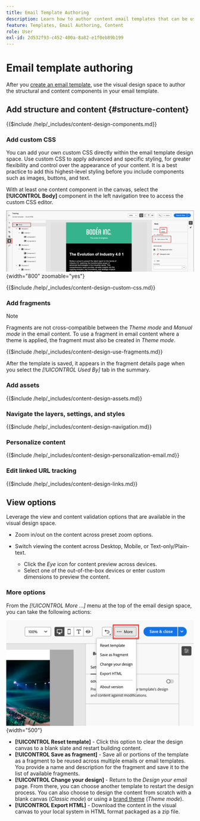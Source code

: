 ```yaml
---
title: Email Template Authoring
description: Learn how to author content email templates that can be used for account journey emails to reuse your designs easily and efficiently.
feature: Templates, Email Authoring, Content
role: User
exl-id: 2d532f93-c452-400a-8a82-e1f0eb89b199
---
```

# Email template authoring

After you [create an email template](./email-templates.md#create-an-email-template), use the visual design space to author the structural and content components in your email template.

## Add structure and content {#structure-content}

{{$include /help/_includes/content-design-components.md}}

### Add custom CSS

You can add your own custom CSS directly within the email template design space. Use custom CSS to apply advanced and specific styling, for greater flexibility and control over the appearance of your content. It is a best practice to add this highest-level styling before you include components such as images, buttons, and text.

With at least one content component in the canvas, select the **[!UICONTROL Body]** component in the left navigation tree to access the custom CSS editor.

![Access the body styles](./assets/email-template-body-styles.png){width="800" zoomable="yes"}

{{$include /help/_includes/content-design-custom-css.md}}

### Add fragments

>[!NOTE]
>
>Fragments are not cross-compatible between the _Theme mode_ and _Manual mode_ in the email content. To use a fragment in email content where a theme is applied, the fragment must also be created in _Theme mode_.

{{$include /help/_includes/content-design-use-fragments.md}}

After the template is saved, it appears in the fragment details page when you select the _[!UICONTROL Used By]_ tab in the summary.

### Add assets

{{$include /help/_includes/content-design-assets.md}}

### Navigate the layers, settings, and styles

{{$include /help/_includes/content-design-navigation.md}}

### Personalize content

{{$include /help/_includes/content-design-personalization-email.md}}

### Edit linked URL tracking

{{$include /help/_includes/content-design-links.md}}

## View options

Leverage the view and content validation options that are available in the visual design space.

* Zoom in/out on the content across preset zoom options.

* Switch viewing the content across Desktop, Mobile, or Text-only/Plain-text.
   * Click the _Eye_ icon for content preview across devices.
   * Select one of the out-of-the-box devices or enter custom dimensions to preview the content.

### More options

From the _[!UICONTROL More ...]_ menu at the top of the email design space, you can take the following actions:

![Click More to access template actions](./assets/visual-designer-more-menu.png){width="500"}

* **[!UICONTROL Reset template]** - Click this option to clear the design canvas to a blank slate and restart building content.
* **[!UICONTROL Save as fragment]** - Save all or portions of the template as a fragment to be reused across multiple emails or email templates. You provide a name and description for the fragment and save it to the list of available fragments. 
* **[!UICONTROL Change your design]** - Return to the _Design your email_ page. From there, you can choose another template to restart the design process. You can also choose to design the content from scratch with a blank canvas (_Classic mode_) or using a [brand theme](./brand-themes.md) (_Theme mode_).
* **[!UICONTROL Export HTML]** - Download the content in the visual canvas to your local system in HTML format packaged as a zip file.
